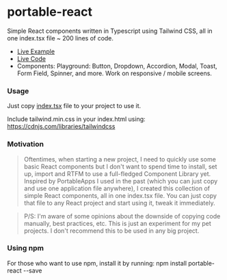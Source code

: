 # portable-react

Simple React components written in Typescript using Tailwind CSS, all in one index.tsx file ~ 200 lines of code.

- [Live Example](https://portable-react-example.vercel.app/)
- [Live Code](https://stackblitz.com/edit/portable-react-example?file=index.tsx)
- Components: Playground: Button, Dropdown, Accordion, Modal, Toast, Form Field, Spinner, and more. Work on responsive / mobile screens.

### Usage

Just copy [index.tsx](./portable-react/src/index.tsx) file to your project to use it.

Include tailwind.min.css in your index.html using: https://cdnjs.com/libraries/tailwindcss

### Motivation

> Oftentimes, when starting a new project, I need to quickly use some basic React components but I don't want to spend time to install, set up, import and RTFM to use a full-fledged Component Library yet. Inspired by PortableApps I used in the past (which you can just copy and use one application file anywhere), I created this collection of simple React components, all in one index.tsx file. You can just copy that file to any React project and start using it, tweak it immediately.

> P/S: I'm aware of some opinions about the downside of copying code manually, best practices, etc. This is just an experiment for my pet projects. I don't recommend this to be used in any big project. 

### Using npm

For those who want to use npm, install it by running: npm install portable-react --save